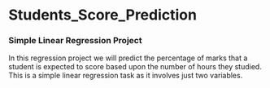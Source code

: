 # Students_Score_Prediction
### **Simple Linear Regression Project**
In this regression project we will predict the percentage of marks that a student is expected to score based upon the number of hours they studied. This is a simple linear regression task as it involves just two variables.
